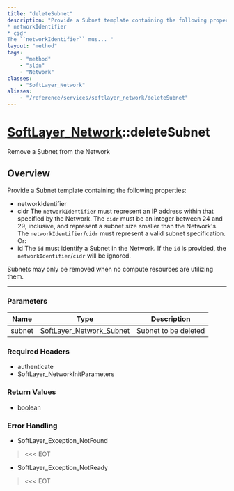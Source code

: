 ```yaml
---
title: "deleteSubnet"
description: "Provide a Subnet template containing the following properties: 
* networkIdentifier
* cidr
The ``networkIdentifier`` mus... "
layout: "method"
tags:
    - "method"
    - "sldn"
    - "Network"
classes:
    - "SoftLayer_Network"
aliases:
    - "/reference/services/softlayer_network/deleteSubnet"
---
```

# [SoftLayer_Network](/reference/services/SoftLayer_Network)::deleteSubnet

Remove a Subnet from the Network


## Overview 


Provide a Subnet template containing the following properties: 
* networkIdentifier
* cidr
The ``networkIdentifier`` must represent an IP address within that specified by the Network. The ``cidr`` must be an integer between 24 and 29, inclusive, and represent a subnet size smaller than the Network's. The ``networkIdentifier``/``cidr`` must represent a valid subnet specification. Or: 
* id
The ``id`` must identify a Subnet in the Network. If the ``id`` is provided, the ``networkIdentifier``/``cidr`` will be ignored. 

Subnets may only be removed when no compute resources are utilizing them. 

-----

### Parameters 
|Name | Type | Description |
| --- | --- | --- |
|subnet| <a href='/reference/datatypes/SoftLayer_Network_Subnet'>SoftLayer_Network_Subnet </a>| Subnet to be deleted|


### Required Headers
* authenticate
* SoftLayer_NetworkInitParameters


### Return Values
* boolean



### Error Handling

* SoftLayer_Exception_NotFound 

> <<< EOT 

* SoftLayer_Exception_NotReady 

> <<< EOT 



